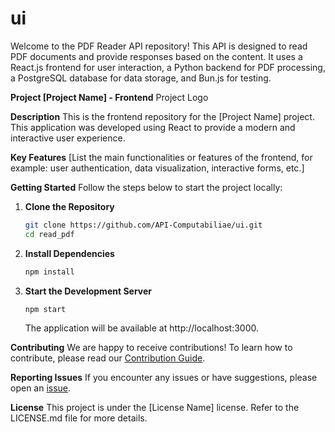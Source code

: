 # ui

Welcome to the PDF Reader API repository! This API is designed to read PDF documents and provide responses based on the content. It uses a React.js frontend for user interaction, a Python backend for PDF processing, a PostgreSQL database for data storage, and Bun.js for testing.

**Project [Project Name] - Frontend**
Project Logo

**Description**
This is the frontend repository for the [Project Name] project. This application was developed using React to provide a modern and interactive user experience.

**Key Features**
[List the main functionalities or features of the frontend, for example: user authentication, data visualization, interactive forms, etc.]

**Getting Started**
Follow the steps below to start the project locally:

1. **Clone the Repository**
   ```bash
   git clone https://github.com/API-Computabiliae/ui.git
   cd read_pdf
   ```

2. **Install Dependencies**
   ```bash
   npm install
   ```

3. **Start the Development Server**
   ```bash
   npm start
   ```
   The application will be available at http://localhost:3000.

**Contributing**
We are happy to receive contributions! To learn how to contribute, please read our [Contribution Guide](CONTRIBUTING.md).

**Reporting Issues**
If you encounter any issues or have suggestions, please open an [issue](https://github.com/your-username/project-name/issues).

**License**
This project is under the [License Name] license. Refer to the LICENSE.md file for more details.
